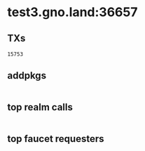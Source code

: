# test3.gno.land:36657

## TXs
```
15753
```

## addpkgs
```
```

## top realm calls
```
```

## top faucet requesters
```
```


